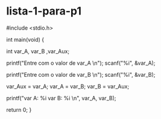 # lista-1-para-p1
#include <stdio.h>

int main(void) {

  int var_A, var_B ,var_Aux;

  printf("Entre com o valor de var_A \n");
  scanf("%i", &var_A);

  printf("Entre com o valor de var_B \n");
  scanf("%i", &var_B);

  var_Aux = var_A;
  var_A = var_B;
  var_B = var_Aux;

  printf("var A: %i  var B: %i \n", var_A, var_B);

  return 0;
}
